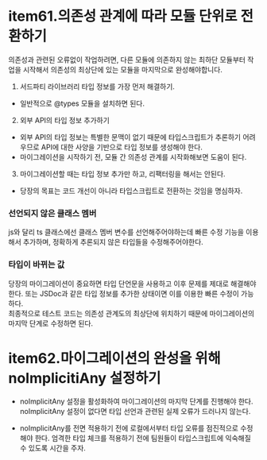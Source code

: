# item61.의존성 관계에 따라 모듈 단위로 전환하기

의존성과 관련된 오류없이 작업하려면, 다른 모듈에 의존하지 않는 최하단 모듈부터 작업을 시작해서 의존성의 최상단에 있는 모듈을 마지막으로 완성해야합니다.

1. 서드파티 라이브러리 타입 정보를 가장 먼저 해결하기.

- 일반적으로 @types 모듈을 설치하면 된다.

2. 외부 API의 타입 정보 추가하기

- 외부 API의 타입 정보는 특별한 문맥이 없기 때문에 타입스크립트가 추론하기 어려우므로 API에 대한 사양을 기반으로 타입 정보를 생성해야 한다.
- 마이그레이션을 시작하기 전, 모듈 간 의존성 관계를 시작화해보면 도움이 된다.

3. 마이그레이션할 때는 타입 정보 추가만 하고, 리팩터링을 해서는 안된다.

- 당장의 목표는 코드 개선이 아니라 타입스크립트로 전환하는 것임을 명심하자.

### 선언되지 않은 클래스 멤버

js와 달리 ts 클래스에선 클래스 멤버 변수를 선언해주어야하는데 빠른 수정 기능을 이용해서 추가하며, 정확하게 추론되지 않은 타입들을 수정해주어야한다.

### 타입이 바뀌는 값

당장의 마이그레이션이 중요하면 타입 단언문을 사용하고 이후 문제를 제대로 해결해야 한다. 또는 JSDoc과 같은 타입 정보를 추가한 상태이면 이를 이용한 빠른 수정이 가능하다.
<br>
최종적으로 테스트 코드는 의존성 관계도의 최상단에 위치하기 때문에 마이그레이션의 마지막 단계로 수정하면 된다.

# item62.마이그레이션의 완성을 위해 noImplicitiAny 설정하기

- noImplicitAny 설정을 활성화하여 마이그레이션의 마지막 단계를 진행해야 한다. noImplicitAny 설정이 없다면 타입 선언과 관련된 실제 오류가 드러나지 않는다.

- noImplicitAny를 전면 적용하기 전에 로컬에서부터 타입 오류를 점진적으로 수정해야 한다. 엄격한 타입 체크를 적용하기 전에 팀원들이 타입스크립트에 익숙해질 수 있도록 시간을 주자.
